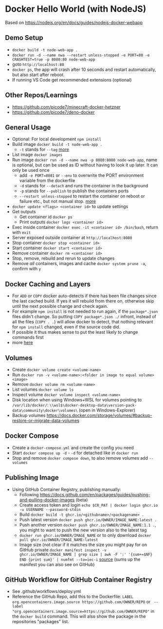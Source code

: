 # Docker Hello World (with NodeJS)

Based on <https://nodejs.org/en/docs/guides/nodejs-docker-webapp>

## Demo Setup

- `docker build -t node-web-app .`
- `docker run -d --name nwa --restart unless-stopped -e PORT=80 -e CRASHTEST=true -p 8080:80 node-web-app`
- goto `http://localhost:80`
- `docker ps`, the app will crash after 10 seconds and restart automatically, but also start after reboot.
- If running VS Code get recommended extensions (optional)

## Other Repos/Learnings

- <https://github.com/picode7/minecraft-docker-hetzner>
- <https://github.com/picode7/deno-docker>

## General Usage

- Optional: For local development `npm install`
- Build image `docker build -t node-web-app .`
  - `-t` stands for `--tag` [more](https://docs.docker.com/engine/reference/commandline/build/)
- List image `docker images`
- Run image `docker run -d --name nwa -p 8080:8080 node-web-app`, name is optional, but can be used as ID without having to look it up later. It can only be used once
  - add `-e PORT=8081` or `--env` to overwrite the PORT environment variable from the dockerfile
  - `-d` stands for `--detach` and runs the container in the background
  - `-p` stands for `--publish` to publish the containers ports
  - `--restart unless-stopped` to restart the container on reboot or failure etc., but not manual stop. [more](https://docs.docker.com/config/containers/start-containers-automatically/)
- `docker update <flags> <container id>` to update settings
- Get outputs
  - Get container id `docker ps`
  - Print outputs `docker logs <container id>`
- Exec inside container `docker exec -it <container id> /bin/bash`, return with `exit`
- Server exposed outside container at `http://localhost:8080`
- Stop container `docker stop <container id>`
- Start container `docker start <container id>`
- Remove container `docker rm <container id>`
- Stop, remove, rebuild and rerun to update changes
- Remove _all_ containers, images and cache `docker system prune -a`, confirm with `y`

## Docker Caching and Layers

- For `ADD` or `COPY` docker auto-detects if there has been file changes since the last cached build. If yes it will rebuild from there on, otherwise skip until the next possible change and check again.
- For example `npm install` is not needed to run again, if the `package*.json` files didn't change. So putting `COPY package*.json ./` infront, instead of all the files (`COPY . .`) will allow docker to detect, that nothing relevant for `npm install` changed, even if the source code did.
- If possible it thus makes sense to put the least likely to change commands first
- more [here](https://docs.docker.com/develop/develop-images/dockerfile_best-practices/)

## Volumes

- Create `docker volume create <volume-name>`
- Run `docker run -v <volume-name>:<folder in image to equal volume> <image>`
- Remove `docker volume rm <volume-name>`
- List volumes `docker volume ls`
- Inspect volume `docker volume inspect <volume-name>`
- Disk location when using Windows+WSL for volumes pointing to `/var/lib/docker/`: `\\wsl$\docker-desktop-data\version-pack-data\community\docker\volumes\` (open in Windows-Explorer)
- Backup volumes <https://docs.docker.com/storage/volumes/#backup-restore-or-migrate-data-volumes>

## Docker Compose

- Create a `docker-compose.yml` and create the config you need
- Start `docker compose up -d` - `-d` for detached like in `docker run`
- Stop and remove `docker compose down`, to also remove volumes add `--volumes`

## Publishing Image

- Using GitHub Container Registry, publishing manually:
  - Following <https://docs.github.com/en/packages/guides/pushing-and-pulling-docker-images> (beta)
  - Create access token and login `echo $CR_PAT | docker login ghcr.io -u USERNAME --password-stdin`
  - Build `docker build -t ghcr.io/<githubname>/<packagename> .`
  - Push latest version `docker push ghcr.io/OWNER/IMAGE_NAME:latest .`
  - Push another version `docker push ghcr.io/OWNER/IMAGE_NAME:1.1 .`, you might to want to push the new version also to the latest tag
  - `docker run ghcr.io/OWNER/IMAGE_NAME` or to only download `docker pull ghcr.io/OWNER/IMAGE_NAME:latest`
  - Image size (not clear if it matches the size you might pay for on GitHub private `docker manifest inspect -v ghcr.io/OWNER/IMAGE_NAME | grep size | awk -F ':' '{sum+=$NF} END {print sum}' | numfmt --to=iec-i` [source](https://stackoverflow.com/a/55156181/4339170) (sums up the manifest you can also see on GitHub)

## GitHub Workflow for GitHub Container Registry

- See .github/workflows/deploy.yml
- Reference the GitHub Repo, add this to the Dockerfile: `LABEL org.opencontainers.image.source https://github.com/OWNER/REPO` or ` --label "org.opencontainers.image.source=https://github.com/OWNER/REPO"` in the `docker build` command. This will also show the package in the repositories "packages" list.

